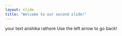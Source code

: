 ```yaml
---
layout: slide
title: "Welcome to our second slide!"
---
```

your text anshika rathore
Use the left arrow to go back!

